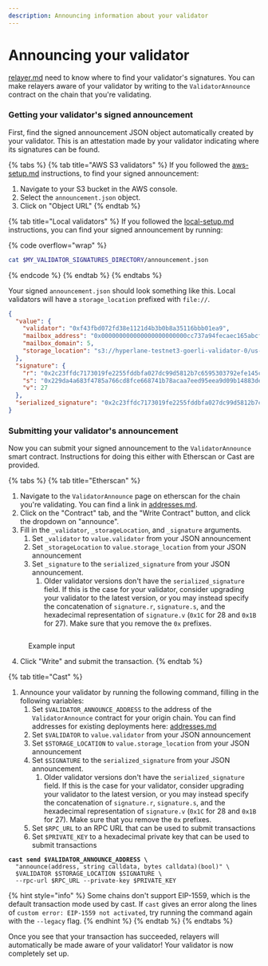 ```yaml
---
description: Announcing information about your validator
---
```


# Announcing your validator

[relayer.md](../../protocol/agents/relayer.md "mention") need to know where to find your validator's signatures. You can make relayers aware of your validator by writing to the `ValidatorAnnounce` contract on the chain that you're validating.

### Getting your validator's signed announcement

First, find the signed announcement JSON object automatically created by your validator. This is an attestation made by your validator indicating where its signatures can be found.

{% tabs %}
{% tab title="AWS S3 validators" %}
If you followed the [aws-setup.md](setup/aws-setup.md "mention") instructions, to find your signed announcement:

1. Navigate to your S3 bucket in the AWS console.
2. Select the `announcement.json` object.
3. Click on "Object URL"
{% endtab %}

{% tab title="Local validators" %}
If you followed the [local-setup.md](setup/local-setup.md "mention") instructions, you can find your signed announcement by running:

{% code overflow="wrap" %}
```sh
cat $MY_VALIDATOR_SIGNATURES_DIRECTORY/announcement.json
```
{% endcode %}
{% endtab %}
{% endtabs %}

Your signed `announcement.json` should look something like this. Local validators will have a `storage_location` prefixed with `file://`.

```json
{
  "value": {
    "validator": "0xf43fbd072fd38e1121d4b3b0b8a35116bbb01ea9",
    "mailbox_address": "0x000000000000000000000000cc737a94fecaec165abcf12ded095bb13f037685",
    "mailbox_domain": 5,
    "storage_location": "s3://hyperlane-testnet3-goerli-validator-0/us-east-1"
  },
  "signature": {
    "r": "0x2c23ffdc7173019fe2255fddbfa027dc99d5812b7c6595303792efe145c7f2cb",
    "s": "0x229da4a683f4785a766cd8fce668741b78acaa7eed95eea9d09b14883de51b83",
    "v": 27
  },
  "serialized_signature": "0x2c23ffdc7173019fe2255fddbfa027dc99d5812b7c6595303792efe145c7f2cb229da4a683f4785a766cd8fce668741b78acaa7eed95eea9d09b14883de51b831b"
}
```

### Submitting your validator's announcement

Now you can submit your signed announcement to the `ValidatorAnnounce` smart contract. Instructions for doing this either with Etherscan or Cast are provided.

{% tabs %}
{% tab title="Etherscan" %}
1. Navigate to the `ValidatorAnnounce` page on etherscan for the chain you're validating. You can find a link in [addresses.md](../../resources/addresses.md "mention").
2. Click on the "Contract" tab, and the "Write Contract" button, and click the dropdown on "announce".
3. Fill in the `_validator`, `_storageLocation`, and `_signature` arguments.
   1. Set `_validator` to `value.validator` from your JSON announcement
   2. Set `_storageLocation` to `value.storage_location` from your JSON announcement
   3. Set `_signature` to the `serialized_signature` from your JSON announcement.
      1. Older validator versions don't have the `serialized_signature` field. If this is the case for your validator, consider upgrading your validator to the latest version, or you may instead specify the concatenation of `signature.r`, `signature.s`, and the hexadecimal representation of `signature.v` (`0x1C` for 28 and `0x1B` for 27). Make sure that you remove the `0x` prefixes.

<figure><img src="../../.gitbook/assets/Screen Shot 2023-01-30 at 4.30.00 PM.png" alt=""><figcaption><p>Example input</p></figcaption></figure>

4. Click "Write" and submit the transaction.
{% endtab %}

{% tab title="Cast" %}
1. Announce your validator by running the following command, filling in the following variables:
   1. Set `$VALIDATOR_ANNOUNCE_ADDRESS` to the address of the `ValidatorAnnounce` contract for your origin chain. You can find addresses for existing deployments here: [addresses.md](../../resources/addresses.md "mention")
   2. Set `$VALIDATOR` to `value.validator` from your JSON announcement
   3. Set `$STORAGE_LOCATION` to `value.storage_location` from your JSON announcement
   4. Set `$SIGNATURE` to the `serialized_signature` from your JSON announcement.
      1. Older validator versions don't have the `serialized_signature` field. If this is the case for your validator, consider upgrading your validator to the latest version, or you may instead specify the concatenation of `signature.r`, `signature.s`, and the hexadecimal representation of `signature.v` (`0x1C` for 28 and `0x1B` for 27). Make sure that you remove the `0x` prefixes.
   5. Set `$RPC_URL` to an RPC URL that can be used to submit transactions
   6. Set `$PRIVATE_KEY` to a hexadecimal private key that can be used to submit transactions

<pre class="language-bash"><code class="lang-bash"><strong>cast send $VALIDATOR_ANNOUNCE_ADDRESS \
</strong>  "announce(address, string calldata, bytes calldata)(bool)" \
  $VALIDATOR $STORAGE_LOCATION $SIGNATURE \
  --rpc-url $RPC_URL --private-key $PRIVATE_KEY
</code></pre>

{% hint style="info" %}
Some chains don't support EIP-1559, which is the default transaction mode used by cast. If `cast` gives an error along the lines of `custom error: EIP-1559 not activated`, try running the command again with the `--legacy` flag.
{% endhint %}
{% endtab %}
{% endtabs %}

Once you see that your transaction has succeeded, relayers will automatically be made aware of your validator! Your validator is now completely set up.
